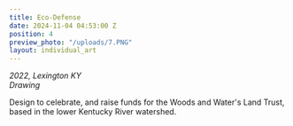 ```yaml
---
title: Eco-Defense
date: 2024-11-04 04:53:00 Z
position: 4
preview_photo: "/uploads/7.PNG"
layout: individual_art
---
```


*2022, Lexington KY* <br> 
*Drawing* <br>

Design to celebrate, and raise funds for the Woods and Water's Land Trust, based in the lower Kentucky River watershed. 